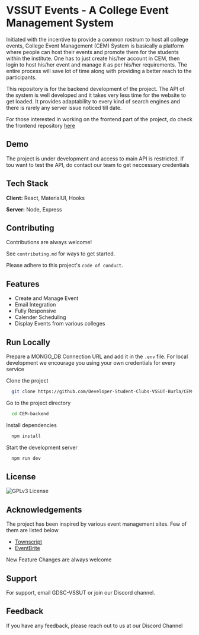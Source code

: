 
# VSSUT Events - A College Event Management System

Initiated with the incentive to provide a common rostrum to host all college events, College Event Management (CEM) System is basically a platform where people can host their events and promote them for the students within the institute. One has to just create his/her account in CEM, then login to host his/her event and manage it as per his/her requirements. The entire process will save lot of time along with providing a better reach to the participants.

This repository is for the backend development of the project. The API of the system is well developed and it takes very less time for the website to get loaded. It provides adaptability to every kind of search engines and there is rarely any server issue noticed till date.

For those interested in working on the frontend part of the project, do check the frontend repository [here](https://github.com/Developer-Student-Clubs-VSSUT-Burla/CEM-frontend)


## Demo

The project is under development and access to main API is restricted. If tou want to test the API, do contact our team to get neccessary credentials


## Tech Stack

**Client:** React, MaterialUI, Hooks

**Server:** Node, Express

  
## Contributing

Contributions are always welcome!

See `contributing.md` for ways to get started.

Please adhere to this project's `code of conduct`.

  
## Features

- Create and Manage Event
- Email Integration 
- Fully Responsive
- Calender Scheduling
- Display Events from various colleges
  
## Run Locally
Prepare a MONGO_DB Connection URL and add it in the `.env` file. For local development we encourage you using your own credentials for every service

Clone the project

```bash
  git clone https://github.com/Developer-Student-Clubs-VSSUT-Burla/CEM-backend
```

Go to the project directory

```bash
  cd CEM-backend
```

Install dependencies

```bash
  npm install
```

Start the development server

```bash
  npm run dev
```

  
## License

![GPLv3 License](https://img.shields.io/badge/License-GPL%20v3-yellow.svg)
  
## Acknowledgements
The project has been inspired by various event management sites. Few of them are listed below
 - [Townscript](https://www.townscript.com/in/online)
 - [EventBrite](https://www.eventbrite.com/)
 
New Feature Changes are always welcome
  
## Support

For support, email GDSC-VSSUT or join our Discord channel.

  
## Feedback

If you have any feedback, please reach out to us at our Discord Channel

  
